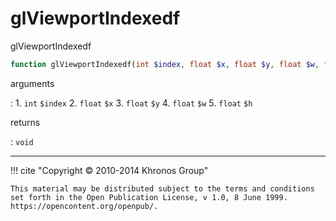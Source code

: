 # glViewportIndexedf
glViewportIndexedf

```php
function glViewportIndexedf(int $index, float $x, float $y, float $w, float $h) : void
```

arguments

:    1. `int` `$index` 
    2. `float` `$x` 
    3. `float` `$y` 
    4. `float` `$w` 
    5. `float` `$h` 

returns

:    `void` 

---
     

!!! cite "Copyright © 2010-2014 Khronos Group"

    This material may be distributed subject to the terms and conditions set forth in the Open Publication License, v 1.0, 8 June 1999. https://opencontent.org/openpub/.